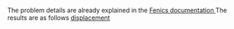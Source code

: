 The problem details are already explained in the [Fenics documentation ](https://fenicsproject.org/olddocs/dolfin/1.5.0/python/demo/documented/hyperelasticity/python/documentation.html)
The results are as follows
[displacement](u_displacement.png)
